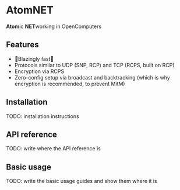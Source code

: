 # AtomNET

**Atom**ic **NET**working in OpenComputers

## Features

- 🚀Blazingly fast🚀
- Protocols similar to UDP (SNP, RCP) and TCP (RCPS, built on RCP)
- Encryption via RCPS
- Zero-config setup via broadcast and backtracking (which is why encryption is recommended, to prevent MitM)

## Installation

TODO: installation instructions

## API reference

TODO: write where the API reference is

## Basic usage

TODO: write the basic usage guides and show them where it is
